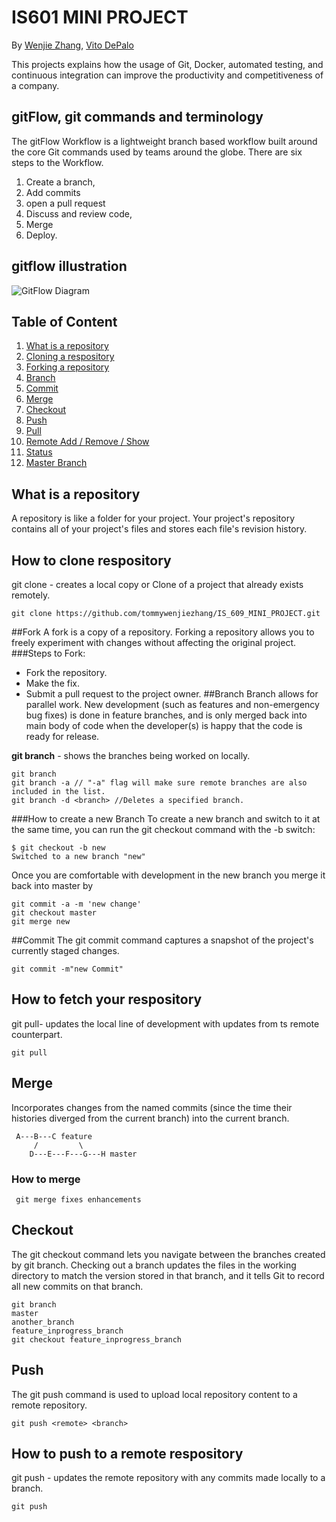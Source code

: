 # IS601 MINI PROJECT
By [Wenjie Zhang](), [Vito DePalo]()

This projects explains how the usage of Git, Docker, automated testing, and continuous integration can improve the productivity and competitiveness of a company.
## gitFlow, git commands and terminology
The gitFlow Workflow is a lightweight branch based workflow built around the core Git commands used by teams around the globe. There are six steps to the Workflow. 
1. Create a branch, 
2. Add commits 
3. open a pull request 
4.  Discuss and review code, 
5.  Merge 
6.  Deploy.

## gitflow illustration ##
![GitFlow Diagram](https://datasift.github.io/gitflow/GitFlowFeatureBranches.png)

## Table of Content
1. [What is a repository](#What-is-a-repository)
2. [Cloning  a respository](#How-to-clone-respository)
3. [Forking a repository](#fork)
4. [Branch](#branch)
5. [Commit](#Commit)
6. [Merge](#merge)
7. [Checkout](#Checkout)
8. [Push](#Push)
9. [Pull](#pull)
10. [Remote Add / Remove / Show](#remote)
11. [Status](#status)
12. [Master Branch](#master)


## What is a repository
A repository is like a folder for your project. Your project's repository contains all of your project's files and stores each file's revision history.
## How to clone respository
git clone - creates a local copy or Clone of a project that already exists remotely.
```
git clone https://github.com/tommywenjiezhang/IS_609_MINI_PROJECT.git
```
##Fork
A fork is a copy of a repository. Forking a repository allows you to freely experiment with changes without affecting the original project.
###Steps to Fork:
- Fork the repository.
- Make the fix.
- Submit a pull request to the project owner.
##Branch
Branch allows for parallel work. New development (such as features and non-emergency bug fixes) is done in feature branches, and is only merged back into main body of code when the developer(s) is happy that the code is ready for release.

**git branch** - shows the branches being worked on locally.
```
git branch 
git branch -a // "-a" flag will make sure remote branches are also included in the list.
git branch -d <branch> //Deletes a specified branch.
```
###How to create a new Branch 
To create a new branch and switch to it at the same time, you can run the git checkout command with the -b switch:
```
$ git checkout -b new
Switched to a new branch "new"
```
Once you are comfortable with development in the new branch you merge it back into master by
```
git commit -a -m 'new change'
git checkout master
git merge new
```
##Commit
The git commit command captures a snapshot of the project's currently staged changes. 
```
git commit -m"new Commit"
```
## How to fetch your respository
git pull- updates the local line of development with updates from ts remote counterpart.
```
git pull
```
## Merge
Incorporates changes from the named commits (since the time their histories diverged from the current branch) into the current branch. 
```
 A---B---C feature
	 /         \
    D---E---F---G---H master
```
### How to merge
```
 git merge fixes enhancements
```
## Checkout
The git checkout command lets you navigate between the branches created by git branch. Checking out a branch updates the files in the working directory to match the version stored in that branch, and it tells Git to record all new commits on that branch. 
```
git branch
master
another_branch
feature_inprogress_branch
git checkout feature_inprogress_branch
```
## Push
The git push command is used to upload local repository content to a remote repository. 
```
git push <remote> <branch>
```
## How to push to a remote respository
git push - updates the remote repository with any commits made locally to a branch.
```
git push
```



